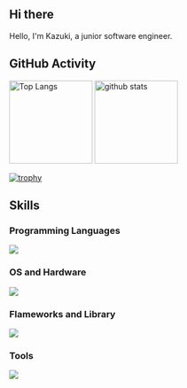 ## Hi there
Hello, I'm Kazuki, a junior software engineer.  

## GitHub Activity
<p align="left"> 
  <img alt="Top Langs" height="150px" src="https://github-readme-stats.vercel.app/api/top-langs/?username=morikazu1119&layout=compact&show_icons=true&theme=onedark" />
  <img alt="github stats" height="150px" src="https://github-readme-stats.vercel.app/api?username=morikazu1119&theme=onedark&show_icons=ture" />
</p>

[![trophy](https://github-profile-trophy.vercel.app/?username=morikazu1119&theme=onedark&column=7)](https://github.com/ryo-ma/github-profile-trophy)

## Skills
### Programming Languages
![](https://skillicons.dev/icons?i=py,cs,matlab,r)

### OS and Hardware
![](https://skillicons.dev/icons?i=linux,ubuntu)

### Flameworks and Library
![](https://skillicons.dev/icons?i=pytorch)

### Tools
![](https://skillicons.dev/icons?i=vscode,git,github,docker,)
